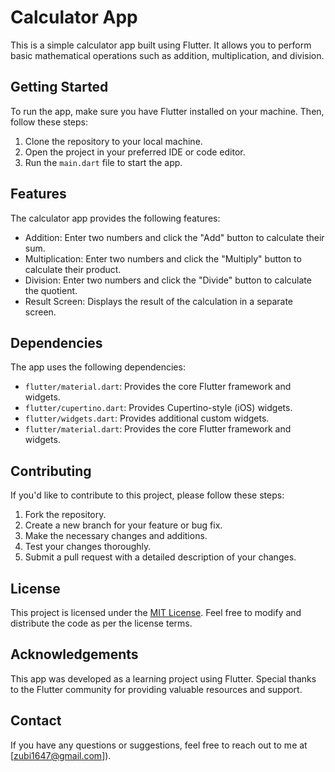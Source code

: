 # Calculator App

This is a simple calculator app built using Flutter. It allows you to perform basic mathematical operations such as addition, multiplication, and division.

## Getting Started

To run the app, make sure you have Flutter installed on your machine. Then, follow these steps:

1. Clone the repository to your local machine.
2. Open the project in your preferred IDE or code editor.
3. Run the `main.dart` file to start the app.

## Features

The calculator app provides the following features:

- Addition: Enter two numbers and click the "Add" button to calculate their sum.
- Multiplication: Enter two numbers and click the "Multiply" button to calculate their product.
- Division: Enter two numbers and click the "Divide" button to calculate the quotient.
- Result Screen: Displays the result of the calculation in a separate screen.

## Dependencies

The app uses the following dependencies:

- `flutter/material.dart`: Provides the core Flutter framework and widgets.
- `flutter/cupertino.dart`: Provides Cupertino-style (iOS) widgets.
- `flutter/widgets.dart`: Provides additional custom widgets.
- `flutter/material.dart`: Provides the core Flutter framework and widgets.

## Contributing

If you'd like to contribute to this project, please follow these steps:

1. Fork the repository.
2. Create a new branch for your feature or bug fix.
3. Make the necessary changes and additions.
4. Test your changes thoroughly.
5. Submit a pull request with a detailed description of your changes.

## License

This project is licensed under the [MIT License](LICENSE). Feel free to modify and distribute the code as per the license terms.

## Acknowledgements

This app was developed as a learning project using Flutter. Special thanks to the Flutter community for providing valuable resources and support.

## Contact

If you have any questions or suggestions, feel free to reach out to me at [zubi1647@gmail.com]).
